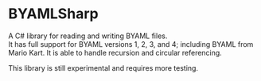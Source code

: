 # BYAMLSharp
A C# library for reading and writing BYAML files.  
It has full support for BYAML versions 1, 2, 3, and 4; including BYAML from Mario Kart. It is able to handle recursion and circular referencing.  

This library is still experimental and requires more testing.
